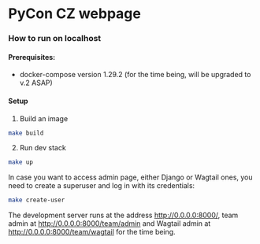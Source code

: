 # PyCon CZ webpage
### How to run on localhost

#### Prerequisites: 
* docker-compose version 1.29.2 (for the time being, will be upgraded to v.2 ASAP)

#### Setup
1. Build an image
```bash
make build
```
2. Run dev stack
```bash
make up
```

In case you want to access admin page, either Django or Wagtail ones, you need to create a superuser and log in with its credentials:
```bash
make create-user
```

The development server runs at the address http://0.0.0.0:8000/, team admin at http://0.0.0.0:8000/team/admin and Wagtail admin at http://0.0.0.0:8000/team/wagtail for the time being. 



